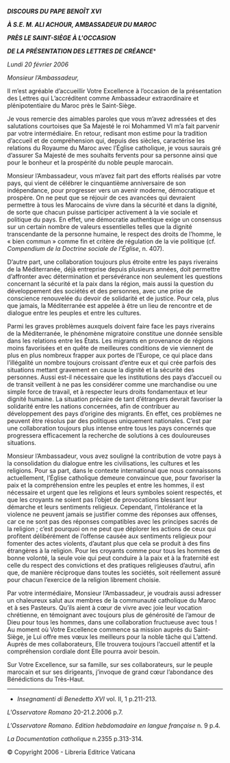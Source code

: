 ***DISCOURS DU PAPE BENOÎT XVI***

***À S.E. M. ALI ACHOUR, AMBASSADEUR DU MAROC***

***PRÈS LE SAINT-SIÈGE À L'OCCASION***

***DE LA PRÉSENTATION DES LETTRES DE CRÉANCE****

*Lundi 20 février 2006*

*Monsieur l’Ambassadeur,*

Il m’est agréable d’accueillir Votre Excellence à l’occasion de la présentation des Lettres qui L’accréditent comme Ambassadeur extraordinaire et plénipotentiaire du Maroc près le Saint-Siège.

Je vous remercie des aimables paroles que vous m’avez adressées et des salutations courtoises que Sa Majesté le roi Mohammed VI m’a fait parvenir par votre intermédiaire. En retour, redisant mon estime pour la tradition d’accueil et de compréhension qui, depuis des siècles, caractérise les relations du Royaume du Maroc avec l’Église catholique, je vous saurais gré d’assurer Sa Majesté de mes souhaits fervents pour sa personne ainsi que pour le bonheur et la prospérité du noble peuple marocain.

Monsieur l’Ambassadeur, vous m’avez fait part des efforts réalisés par votre pays, qui vient de célébrer le cinquantième anniversaire de son indépendance, pour progresser vers un avenir moderne, démocratique et prospère. On ne peut que se réjouir de ces avancées qui devraient permettre à tous les Marocains de vivre dans la sécurité et dans la dignité, de sorte que chacun puisse participer activement à la vie sociale et politique du pays. En effet, une démocratie authentique exige un consensus sur un certain nombre de valeurs essentielles telles que la dignité transcendante de la personne humaine, le respect des droits de l’homme, le « bien commun » comme fin et critère de régulation de la vie politique (cf. *Compendium de la Doctrine sociale de l’Église*, n. 407).

D’autre part, une collaboration toujours plus étroite entre les pays riverains de la Méditerranée, déjà entreprise depuis plusieurs années, doit permettre d’affronter avec détermination et persévérance non seulement les questions concernant la sécurité et la paix dans la région, mais aussi la question du développement des sociétés et des personnes, avec une prise de conscience renouvelée du devoir de solidarité et de justice. Pour cela, plus que jamais, la Méditerranée est appelée à être un lieu de rencontre et de dialogue entre les peuples et entre les cultures.

Parmi les graves problèmes auxquels doivent faire face les pays riverains de la Méditerranée, le phénomène migratoire constitue une donnée sensible dans les relations entre les États. Les migrants en provenance de régions moins favorisées et en quête de meilleures conditions de vie viennent de plus en plus nombreux frapper aux portes de l’Europe, ce qui place dans l’illégalité un nombre toujours croissant d’entre eux et qui crée parfois des situations mettant gravement en cause la dignité et la sécurité des personnes. Aussi est-il nécessaire que les institutions des pays d’accueil ou de transit veillent à ne pas les considérer comme une marchandise ou une simple force de travail, et à respecter leurs droits fondamentaux et leur dignité humaine. La situation précaire de tant d’étrangers devrait favoriser la solidarité entre les nations concernées, afin de contribuer au développement des pays d’origine des migrants. En effet, ces problèmes ne peuvent être résolus par des politiques uniquement nationales. C’est par une collaboration toujours plus intense entre tous les pays concernés que progressera efficacement la recherche de solutions à ces douloureuses situations.

Monsieur l’Ambassadeur, vous avez souligné la contribution de votre pays à la consolidation du dialogue entre les civilisations, les cultures et les religions. Pour sa part, dans le contexte international que nous connaissons actuellement, l’Église catholique demeure convaincue que, pour favoriser la paix et la compréhension entre les peuples et entre les hommes, il est nécessaire et urgent que les religions et leurs symboles soient respectés, et que les croyants ne soient pas l’objet de provocations blessant leur démarche et leurs sentiments religieux. Cependant, l’intolérance et la violence ne peuvent jamais se justifier comme des réponses aux offenses, car ce ne sont pas des réponses compatibles avec les principes sacrés de la religion ; c’est pourquoi on ne peut que déplorer les actions de ceux qui profitent délibérément de l’offense causée aux sentiments religieux pour fomenter des actes violents, d’autant plus que cela se produit à des fins étrangères à la religion. Pour les croyants comme pour tous les hommes de bonne volonté, la seule voie qui peut conduire à la paix et à la fraternité est celle du respect des convictions et des pratiques religieuses d’autrui, afin que, de manière réciproque dans toutes les sociétés, soit réellement assuré pour chacun l’exercice de la religion librement choisie.

Par votre intermédiaire, Monsieur l’Ambassadeur, je voudrais aussi adresser un chaleureux salut aux membres de la communauté catholique du Maroc et à ses Pasteurs. Qu’ils aient à cœur de vivre avec joie leur vocation chrétienne, en témoignant avec toujours plus de générosité de l’amour de Dieu pour tous les hommes, dans une collaboration fructueuse avec tous ! Au moment où Votre Excellence commence sa mission auprès du Saint-Siège, je Lui offre mes vœux les meilleurs pour la noble tâche qui L’attend. Auprès de mes collaborateurs, Elle trouvera toujours l’accueil attentif et la compréhension cordiale dont Elle pourra avoir besoin.

Sur Votre Excellence, sur sa famille, sur ses collaborateurs, sur le peuple marocain et sur ses dirigeants, j’invoque de grand cœur l’abondance des Bénédictions du Très-Haut.

* * *

* *Insegnamenti di Benedetto XVI* vol. II, 1 p.211-213.

*L'Osservatore Romano* 20-21.2.2006 p.7.

*L'Osservatore Romano. Edition hebdomadaire en langue française* n. 9 p.4.

*La Documentation catholique* n.2355 p.313-314.

© Copyright 2006 - Libreria Editrice Vaticana